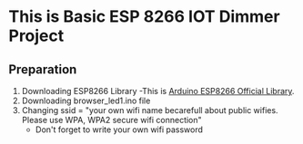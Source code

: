 # This is Basic ESP 8266 IOT Dimmer Project
## Preparation

1. Downloading ESP8266 Library
  -This is  [Arduino ESP8266 Official Library](https://github.com/esp8266/Arduino).
2. Downloading browser_led1.ino file 
3. Changing  ssid = "your own wifi name becarefull about public wifies. Please use WPA, WPA2 secure wifi connection"
   - Don't forget to write your own wifi password


   